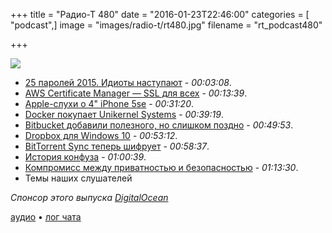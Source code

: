 +++
title = "Радио-Т 480"
date = "2016-01-23T22:46:00"
categories = [ "podcast",]
image = "images/radio-t/rt480.jpg"
filename = "rt_podcast480"

+++

![](https://radio-t.com/images/radio-t/rt480.jpg)

- [25 паролей 2015. Идиоты наступают](http://gizmodo.com/the-25-most-popular-passwords-of-2015-were-all-such-id-1753591514) - *00:03:08*.
- [AWS Certificate Manager — SSL для всех](https://aws.amazon.com/blogs/aws/new-aws-certificate-manager-deploy-ssltls-based-apps-on-aws/) - *00:13:39*.
- [Apple-слухи о 4" iPhone 5se](http://venturebeat.com/2016/01/22/apple-rumored-to-launch-4-inch-iphone-5se-and-new-apple-watch-models-in-march/) - *00:31:20*.
- [Docker покупает Unikernel Systems](http://techcrunch.com/2016/01/21/docker-acquires-unikernel-systems-as-it-looks-beyond-containers/) - *00:39:19*.
- [Bitbucket добавили полезного, но слишком поздно](http://thenextweb.com/dd/2016/01/21/bitbucket-adds-three-new-features-to-help-remote-teams-work-together/) - *00:49:53*.
- [Dropbox для Windows 10](http://arstechnica.com/information-technology/2016/01/dropboxs-new-windows-10-app-shows-the-highs-and-lows-of-the-platform/) - *00:53:12*.
- [BitTorrent Sync теперь шифрует](http://thenextweb.com/apps/2016/01/21/bittorrent-sync-adds-folder-encryption-and-other-features-for-power-users/) - *00:58:37*.
- [История конфуза](http://daniel.haxx.se/blog/2016/01/19/subject-urgent-warning/) - *01:00:39*.
- [Компромисс между приватностью и безопасностью](http://thenextweb.com/insider/2016/01/18/the-compromise-the-us-government-seeks-in-regards-to-encryptionbackdoors-doesnt-exist/) - *01:13:30*.
- Темы наших слушателей

_Спонсор этого выпуска [DigitalOcean](https://do.co/radiot)_

[аудио](https://cdn.radio-t.com/rt_podcast480.mp3) • [лог чата](http://chat.radio-t.com/logs/radio-t-480.html)
<audio src="https://cdn.radio-t.com/rt_podcast480.mp3" preload="none"></audio>
